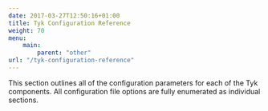 ```yaml
---
date: 2017-03-27T12:50:16+01:00
title: Tyk Configuration Reference
weight: 70
menu:
    main:
        parent: "other"
url: "/tyk-configuration-reference"
---
```


This section outlines all of the configuration parameters for each of the Tyk components. All configuration file options are fully enumerated as individual sections.
